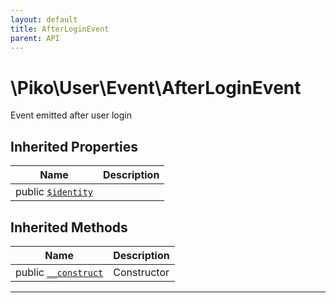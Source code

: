 ```yaml
---
layout: default
title: AfterLoginEvent
parent: API
---
```




# \Piko\User\Event\AfterLoginEvent

Event emitted after user login









## Inherited Properties

| Name | Description |
|------|-------------|
| public [`$identity`](LogEvent.md#property_identity) |   |


## Inherited Methods

| Name | Description |
|------|-------------|
| public [`__construct`](/LogEvent.md#method___construct) | Constructor |

-----



